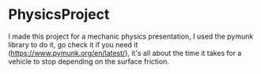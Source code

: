 # PhysicsProject

I made this project for a mechanic physics presentation, I used the pymunk library to do it, go check it if you need it (https://www.pymunk.org/en/latest/), it's all about the time it takes for a vehicle to stop depending on the surface friction.

